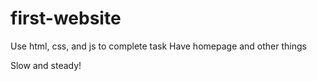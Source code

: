 # first-website

Use html, css, and js to complete task
Have homepage and other things

Slow and steady!
